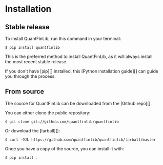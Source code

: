 # Installation

## Stable release

To install QuantFinLib, run this command in your
terminal:

``` console
$ pip install quantfinlib
```

This is the preferred method to install QuantFinLib, as it will always install the most recent stable release.

If you don't have [pip][] installed, this [Python installation guide][]
can guide you through the process.

## From source

The source for QuantFinLib can be downloaded from
the [Github repo][].

You can either clone the public repository:

``` console
$ git clone git://github.com/quantfinlib/quantfinlib
```

Or download the [tarball][]:

``` console
$ curl -OJL https://github.com/quantfinlib/quantfinlib/tarball/master
```

Once you have a copy of the source, you can install it with:

``` console
$ pip install .
```
